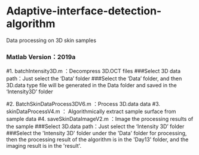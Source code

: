 # Adaptive-interface-detection-algorithm
Data processing on 3D skin samples


### Matlab Version：2019a

#1.  batchIntensity3D.m	：Decompress 3D.OCT files
###Select 3D data path：Just select the ‘Data’ folder
###Select the ‘Data’ folder, and then 3D.data type file will be generated in the Data folder and saved in the ‘Intensity3D’ folder

#2.  BatchSkinDataProcess3DV6.m	：Process 3D.data data
#3.  skinDataProcessV4.m	：   Algorithmically extract sample surface from sample data
#4. saveSkinDataImageV2.m	：Image the processing results of the sample
###Select 3D.data path：Just select the ‘Intensity 3D’ folder
###Select the 'Intensity 3D' folder under the 'Data' folder for processing, then the processing result of the algorithm is in the 'Day13' folder, and the imaging result is in the 'result'.

